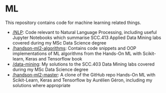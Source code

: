 # ML

This repository contains code for machine learning related things.

* [/NLP](NLP): Code relevant to Natural Language Processing, including useful Jupyter Notebooks which summarise SCC.413 Applied Data Mining labs covered during my MSc Data Science degree
* [/handson-ml2-algorithms](handson-ml2-algorithms): Contains code snippets and OOP implementations of ML algorithms from the Hands-On ML with Scikit-learn, Keras and Tensorflow book
* [/data-mining](data-mining): My solutions to the SCC.403 Data Mining labs covered during my MSc Data Science degree
* [/handson-ml2-master](handson-ml2-master): A clone of the GitHub repo Hands-On ML with Scikit-Learn, Keras and Tensorflow by Aurélien Géron, including my solutions where appropriate
